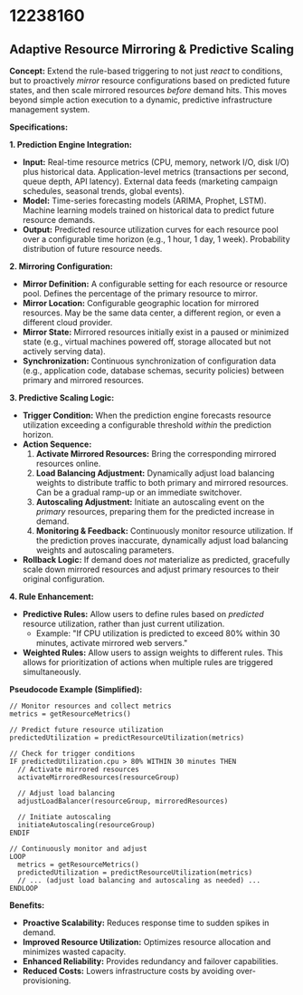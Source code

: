 # 12238160

## Adaptive Resource Mirroring & Predictive Scaling

**Concept:** Extend the rule-based triggering to not just *react* to conditions, but to proactively *mirror* resource configurations based on predicted future states, and then scale mirrored resources *before* demand hits. This moves beyond simple action execution to a dynamic, predictive infrastructure management system.

**Specifications:**

**1. Prediction Engine Integration:**

*   **Input:** Real-time resource metrics (CPU, memory, network I/O, disk I/O) plus historical data. Application-level metrics (transactions per second, queue depth, API latency). External data feeds (marketing campaign schedules, seasonal trends, global events).
*   **Model:** Time-series forecasting models (ARIMA, Prophet, LSTM). Machine learning models trained on historical data to predict future resource demands.
*   **Output:** Predicted resource utilization curves for each resource pool over a configurable time horizon (e.g., 1 hour, 1 day, 1 week). Probability distribution of future resource needs.

**2. Mirroring Configuration:**

*   **Mirror Definition:**  A configurable setting for each resource or resource pool. Defines the percentage of the primary resource to mirror.
*   **Mirror Location:**  Configurable geographic location for mirrored resources. May be the same data center, a different region, or even a different cloud provider.
*   **Mirror State:**  Mirrored resources initially exist in a paused or minimized state (e.g., virtual machines powered off, storage allocated but not actively serving data).
*   **Synchronization:** Continuous synchronization of configuration data (e.g., application code, database schemas, security policies) between primary and mirrored resources.

**3. Predictive Scaling Logic:**

*   **Trigger Condition:** When the prediction engine forecasts resource utilization exceeding a configurable threshold *within* the prediction horizon.
*   **Action Sequence:**
    1.  **Activate Mirrored Resources:** Bring the corresponding mirrored resources online.
    2.  **Load Balancing Adjustment:**  Dynamically adjust load balancing weights to distribute traffic to both primary and mirrored resources.  Can be a gradual ramp-up or an immediate switchover.
    3.  **Autoscaling Adjustment:** Initiate an autoscaling event on the *primary* resources, preparing them for the predicted increase in demand.
    4.  **Monitoring & Feedback:** Continuously monitor resource utilization. If the prediction proves inaccurate, dynamically adjust load balancing weights and autoscaling parameters.
*   **Rollback Logic:** If demand does *not* materialize as predicted, gracefully scale down mirrored resources and adjust primary resources to their original configuration.

**4. Rule Enhancement:**

*   **Predictive Rules:** Allow users to define rules based on *predicted* resource utilization, rather than just current utilization.
    *   Example: "If CPU utilization is predicted to exceed 80% within 30 minutes, activate mirrored web servers."
*   **Weighted Rules:** Allow users to assign weights to different rules. This allows for prioritization of actions when multiple rules are triggered simultaneously.

**Pseudocode Example (Simplified):**

```
// Monitor resources and collect metrics
metrics = getResourceMetrics()

// Predict future resource utilization
predictedUtilization = predictResourceUtilization(metrics)

// Check for trigger conditions
IF predictedUtilization.cpu > 80% WITHIN 30 minutes THEN
  // Activate mirrored resources
  activateMirroredResources(resourceGroup)

  // Adjust load balancing
  adjustLoadBalancer(resourceGroup, mirroredResources)

  // Initiate autoscaling
  initiateAutoscaling(resourceGroup)
ENDIF

// Continuously monitor and adjust
LOOP
  metrics = getResourceMetrics()
  predictedUtilization = predictResourceUtilization(metrics)
  // ... (adjust load balancing and autoscaling as needed) ...
ENDLOOP
```

**Benefits:**

*   **Proactive Scalability:** Reduces response time to sudden spikes in demand.
*   **Improved Resource Utilization:** Optimizes resource allocation and minimizes wasted capacity.
*   **Enhanced Reliability:** Provides redundancy and failover capabilities.
*   **Reduced Costs:** Lowers infrastructure costs by avoiding over-provisioning.